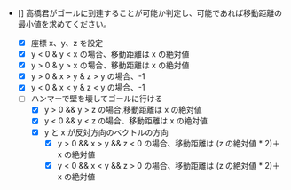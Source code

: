 - [] 高橋君がゴールに到達することが可能か判定し、可能であれば移動距離の最小値を求めてください。

  - [x] 座標 x、y、z を設定
  - [x] y < 0 & y < x の場合、移動距離は x の絶対値
  - [x] y > 0 & y > x の場合、移動距離は x の絶対値
  - [x] y > 0 & x > y & z > y の場合、-1
  - [x] y < 0 & x < y & z < y の場合、-1
  - [ ] ハンマーで壁を壊してゴールに行ける
    - [x] y > 0 && y > z の場合,移動距離は x の絶対値
    - [x] y < 0 && y < z の場合、移動距離は x の絶対値
    - [x] y と x が反対方向のベクトルの方向
      - [x] y > 0 && x > y && z < 0 の場合、移動距離は (z の絶対値 \* 2)＋ x の絶対値
      - [x] y < 0 && x < y && z > 0 の場合、移動距離は (z の絶対値 \* 2)＋ x の絶対値
